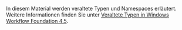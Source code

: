 In diesem Material werden veraltete Typen und Namespaces erläutert. Weitere Informationen finden Sie unter [Veraltete Typen in Windows Workflow Foundation 4.5](http://aka.ms/wfdeprecatedtypes).